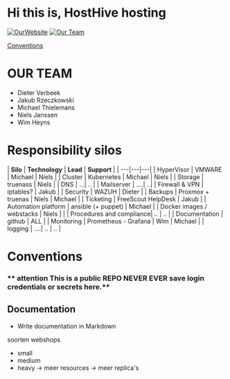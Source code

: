 # Hi this is, HostHive hosting

[![OurWebsite](https://img.shields.io/static/v1?label=Our&message=Website&color=blue)](https://projecthosting/)
[![Our Team](https://img.shields.io/static/v1?label=Sign-up&message=for%20news&color=red)](https://projecthosting)

[Conventions](#conventions)

# OUR TEAM

- Dieter Verbeek
- Jakub Rzeczkowski
- Michael Thielemans
- Niels Janssen
- Wim Heyns


# Responsibility silos

| **Silo** | **Technology** | **Lead** | **Support** |
| ---|---|---|
| HyperVisor | VMWARE | Michael | Niels |
| Cluster | Kubernetes | Michael | Niels |
| Storage | truenass | Niels |
| DNS | ...| .. |
| Mailserver | ....| ..|
| Firewall & VPN | iptables? |  Jakub  |
| Security | WAZUH | Dieter | 
| Backups | Proxmox + truenas | Niels | Michael |
| Ticketing | FreeScout HelpDesk | Jakub |
| Automation platform | ansible (+ puppet) | Michael |
| Docker images / webstacks | Niels | |
| Procedures and compliance| .. | .. |
| Documentation | github | ALL |
| Monitoring | Prometheus  - Grafana | Wim | Michael |
| logging | ....| .. | .. |


# Conventions
### ** attention This is a public REPO   NEVER EVER save login credentials or secrets here.**

## Documentation
- Write documentation in Markdown



soorten webshops
- small
- medium
- heavy -> meer resources -> meer replica's
